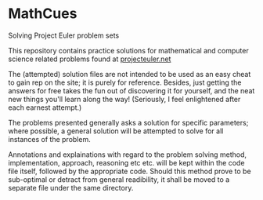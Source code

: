 # MathCues
Solving Project Euler problem sets

This repository contains practice solutions for mathematical and computer 
science related problems found at [projecteuler.net](https://projecteuler.net)


The (attempted) solution files are not intended to be used as an easy 
cheat to gain rep on the site; it is purely for reference. Besides, just 
getting the answers for free takes the fun out of discovering it for 
yourself, and the neat new things you'll learn along the way! 
(Seriously, I feel enlightened after each earnest attempt.)


The problems presented generally asks a solution for specific parameters; 
where possible, a general solution will be attempted to solve for all 
instances of the problem.


Annotations and explainations with regard to the problem solving method, 
implementation, approach, reasoning etc etc. will be kept within the code 
file itself, followed by the appropriate code.
Should this method prove to be sub-optimal or detract from general 
readibility, it shall be moved to a separate file under the same directory.
